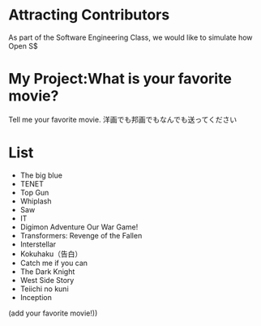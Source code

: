 # Attracting Contributors
As part of the Software Engineering Class, we would like to simulate how Open S$

# My Project:What is your favorite movie?
Tell me your favorite movie.
洋画でも邦画でもなんでも送ってください

# List
- The big blue
- TENET
- Top Gun
- Whiplash  
- Saw
- IT
- Digimon Adventure Our War Game!
- Transformers: Revenge of the Fallen
- Interstellar
- Kokuhaku（告白）
- Catch me if you can
- The Dark Knight
- West Side Story
- Teiichi no kuni
- Inception



(add your favorite movie!))

